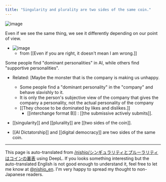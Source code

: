 ```yaml
---
title: "Singularity and plurality are two sides of the same coin."
---
```


![image](https://gyazo.com/925ceba64e04c035034be719556762e1/thumb/1000)

Even if we see the same thing, we see it differently depending on our point of view.
- ![image](https://gyazo.com/0fa1c0e362d8d9e6c83a70381e6a635d/thumb/1000)
    - from  [[Even if you are right, it doesn't mean I am wrong.]]

Some people find "dominant personalities" in AI, while others find "supportive personalities".
- Related: [Maybe the monster that is the company is making us unhappy.
    - Some people find a "dominant personality" in the "company" and behave slavishly to it.
    - It is only the person's subjective view of the company that gives the company a personality, not the actual personality of the company
    - [[They choose to be dominated by likes and dislikes.]]
        - [[interchange format B]] : [[the submissive actively submits]].


- [[singularity]] and [[plurality]] are [[two sides of the coin]].
- [[AI Dictatorship]] and [[digital democracy]] are two sides of the same coin.

---
This page is auto-translated from [/nishio/シンギュラリティとプルーラリティはコインの裏表](https://scrapbox.io/nishio/シンギュラリティとプルーラリティはコインの裏表) using DeepL. If you looks something interesting but the auto-translated English is not good enough to understand it, feel free to let me know at [@nishio_en](https://twitter.com/nishio_en). I'm very happy to spread my thought to non-Japanese readers.